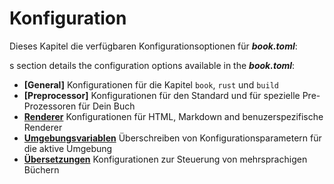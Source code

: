 # Konfiguration

Dieses Kapitel die verfügbaren Konfigurationsoptionen für ***book.toml***:

s section details the configuration options available in the ***book.toml***:
- **[General]** Konfigurationen für die Kapitel `book`, `rust` und `build`
- **[Preprocessor]** Konfigurationen für den Standard und für spezielle Pre-Prozessoren für Dein Buch
- **[Renderer]** Konfigurationen für HTML, Markdown and benuzerspezifische Renderer
- **[Umgebungsvariablen]** Überschreiben von Konfigurationsparametern für die aktive Umgebung
- **[Übersetzungen]** Konfigurationen zur Steuerung von mehrsprachigen Büchern

[Generell]: general.md
[Pre-Prozessoren]: preprocessors.md
[Renderer]: renderers.md
[Umgebungsvariablen]: environment-variables.md
[Übersetzungen]: translations.md
